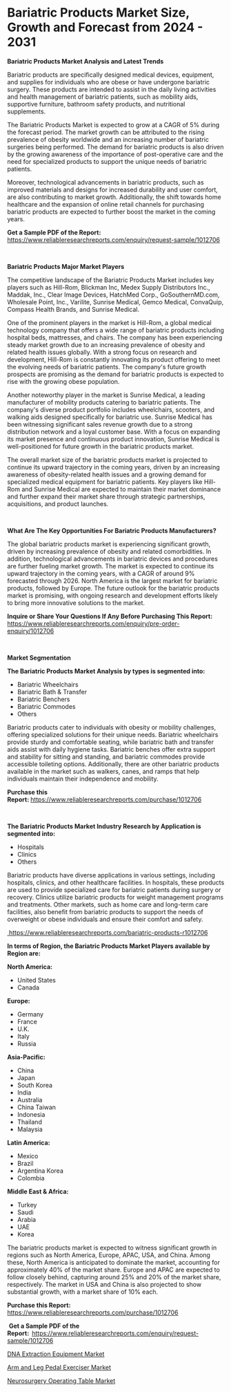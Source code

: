 <p><h1>Bariatric Products Market Size, Growth and Forecast from 2024 - 2031</h1></p><p><strong>Bariatric Products Market Analysis and Latest Trends</strong></p>
<p><p>Bariatric products are specifically designed medical devices, equipment, and supplies for individuals who are obese or have undergone bariatric surgery. These products are intended to assist in the daily living activities and health management of bariatric patients, such as mobility aids, supportive furniture, bathroom safety products, and nutritional supplements.</p><p>The Bariatric Products Market is expected to grow at a CAGR of 5% during the forecast period. The market growth can be attributed to the rising prevalence of obesity worldwide and an increasing number of bariatric surgeries being performed. The demand for bariatric products is also driven by the growing awareness of the importance of post-operative care and the need for specialized products to support the unique needs of bariatric patients.</p><p>Moreover, technological advancements in bariatric products, such as improved materials and designs for increased durability and user comfort, are also contributing to market growth. Additionally, the shift towards home healthcare and the expansion of online retail channels for purchasing bariatric products are expected to further boost the market in the coming years.</p></p>
<p><strong>Get a Sample PDF of the Report:&nbsp;</strong> <a href="https://www.reliableresearchreports.com/enquiry/request-sample/1012706">https://www.reliableresearchreports.com/enquiry/request-sample/1012706</a></p>
<p>&nbsp;</p>
<p><strong>Bariatric Products Major Market Players</strong></p>
<p><p>The competitive landscape of the Bariatric Products Market includes key players such as Hill-Rom, Blickman Inc, Medex Supply Distributors Inc., Maddak, Inc., Clear Image Devices, HatchMed Corp., GoSouthernMD.com, Wholesale Point, Inc., Varilite, Sunrise Medical, Gemco Medical, ConvaQuip, Compass Health Brands, and Sunrise Medical.</p><p>One of the prominent players in the market is Hill-Rom, a global medical technology company that offers a wide range of bariatric products including hospital beds, mattresses, and chairs. The company has been experiencing steady market growth due to an increasing prevalence of obesity and related health issues globally. With a strong focus on research and development, Hill-Rom is constantly innovating its product offering to meet the evolving needs of bariatric patients. The company's future growth prospects are promising as the demand for bariatric products is expected to rise with the growing obese population.</p><p>Another noteworthy player in the market is Sunrise Medical, a leading manufacturer of mobility products catering to bariatric patients. The company's diverse product portfolio includes wheelchairs, scooters, and walking aids designed specifically for bariatric use. Sunrise Medical has been witnessing significant sales revenue growth due to a strong distribution network and a loyal customer base. With a focus on expanding its market presence and continuous product innovation, Sunrise Medical is well-positioned for future growth in the bariatric products market.</p><p>The overall market size of the bariatric products market is projected to continue its upward trajectory in the coming years, driven by an increasing awareness of obesity-related health issues and a growing demand for specialized medical equipment for bariatric patients. Key players like Hill-Rom and Sunrise Medical are expected to maintain their market dominance and further expand their market share through strategic partnerships, acquisitions, and product launches.</p></p>
<p>&nbsp;</p>
<p><strong>What Are The Key Opportunities For Bariatric Products Manufacturers?</strong></p>
<p><p>The global bariatric products market is experiencing significant growth, driven by increasing prevalence of obesity and related comorbidities. In addition, technological advancements in bariatric devices and procedures are further fueling market growth. The market is expected to continue its upward trajectory in the coming years, with a CAGR of around 9% forecasted through 2026. North America is the largest market for bariatric products, followed by Europe. The future outlook for the bariatric products market is promising, with ongoing research and development efforts likely to bring more innovative solutions to the market.</p></p>
<p><strong>Inquire or Share Your Questions If Any Before Purchasing This Report:</strong> <a href="https://www.reliableresearchreports.com/enquiry/pre-order-enquiry/1012706">https://www.reliableresearchreports.com/enquiry/pre-order-enquiry/1012706</a></p>
<p>&nbsp;</p>
<p><strong>Market Segmentation</strong></p>
<p><strong>The Bariatric Products Market Analysis by types is segmented into:</strong></p>
<p><ul><li>Bariatric Wheelchairs</li><li>Bariatric Bath & Transfer</li><li>Bariatric Benchers</li><li>Bariatric Commodes</li><li>Others</li></ul></p>
<p><p>Bariatric products cater to individuals with obesity or mobility challenges, offering specialized solutions for their unique needs. Bariatric wheelchairs provide sturdy and comfortable seating, while bariatric bath and transfer aids assist with daily hygiene tasks. Bariatric benches offer extra support and stability for sitting and standing, and bariatric commodes provide accessible toileting options. Additionally, there are other bariatric products available in the market such as walkers, canes, and ramps that help individuals maintain their independence and mobility.</p></p>
<p><strong>Purchase this Report:&nbsp;</strong><a href="https://www.reliableresearchreports.com/purchase/1012706">https://www.reliableresearchreports.com/purchase/1012706</a></p>
<p>&nbsp;</p>
<p><strong>The Bariatric Products Market Industry Research by Application is segmented into:</strong></p>
<p><ul><li>Hospitals</li><li>Clinics</li><li>Others</li></ul></p>
<p><p>Bariatric products have diverse applications in various settings, including hospitals, clinics, and other healthcare facilities. In hospitals, these products are used to provide specialized care for bariatric patients during surgery or recovery. Clinics utilize bariatric products for weight management programs and treatments. Other markets, such as home care and long-term care facilities, also benefit from bariatric products to support the needs of overweight or obese individuals and ensure their comfort and safety.</p></p>
<p><a href="https://www.reliableresearchreports.com/bariatric-products-r1012706">&nbsp;https://www.reliableresearchreports.com/bariatric-products-r1012706</a></p>
<p><strong>In terms of Region, the Bariatric Products Market Players available by Region are:</strong></p>
<p>
    <p> <strong> North America: </strong>
        <ul>
            <li>United States</li>
            <li>Canada</li>
        </ul>
        </p> 
    <p> <strong> Europe: </strong>
        <ul>
            <li>Germany</li>
            <li>France</li>
            <li>U.K.</li>
            <li>Italy</li>
            <li>Russia</li>
        </ul>
        </p> 
    <p> <strong> Asia-Pacific: </strong>
        <ul>
            <li>China</li>
            <li>Japan</li>
            <li>South Korea</li>
            <li>India</li>
            <li>Australia</li>
            <li>China Taiwan</li>
            <li>Indonesia</li>
            <li>Thailand</li>
            <li>Malaysia</li>
        </ul>
        </p> 
    <p> <strong> Latin America: </strong>
        <ul>
            <li>Mexico</li>
            <li>Brazil</li>
            <li>Argentina Korea</li>
            <li>Colombia</li>
        </ul>
        </p> 
    <p> <strong> Middle East & Africa: </strong>
        <ul>
            <li>Turkey</li>
            <li>Saudi</li>
            <li>Arabia</li>
            <li>UAE</li>
            <li>Korea</li>
        </ul>
    </p>
    </p>
<p><p>The bariatric products market is expected to witness significant growth in regions such as North America, Europe, APAC, USA, and China. Among these, North America is anticipated to dominate the market, accounting for approximately 40% of the market share. Europe and APAC are expected to follow closely behind, capturing around 25% and 20% of the market share, respectively. The market in USA and China is also projected to show substantial growth, with a market share of 10% each.</p></p>
<p><strong>Purchase this Report: </strong><a href="https://www.reliableresearchreports.com/purchase/1012706">https://www.reliableresearchreports.com/purchase/1012706</a></p>
<p>&nbsp;<strong>Get a Sample PDF of the Report:&nbsp;&nbsp;</strong><a href="https://www.reliableresearchreports.com/enquiry/request-sample/1012706">https://www.reliableresearchreports.com/enquiry/request-sample/1012706</a></p>
<p><strong></strong></p>
<p><p><a href="https://www.linkedin.com/pulse/dna-extraction-equipment-market-report-reveals-latest-trends-8flae">DNA Extraction Equipment Market</a></p><p><a href="https://www.linkedin.com/pulse/arm-leg-pedal-exerciser-market-competitive-analysis-5k6ze">Arm and Leg Pedal Exerciser Market</a></p><p><a href="https://www.linkedin.com/pulse/decoding-neurosurgery-operating-table-market-metrics-share-h25ze">Neurosurgery Operating Table Market</a></p></p>